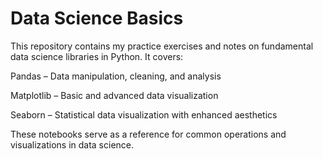 # Data Science Basics

This repository contains my practice exercises and notes on fundamental data science libraries in Python. It covers:

Pandas – Data manipulation, cleaning, and analysis

Matplotlib – Basic and advanced data visualization

Seaborn – Statistical data visualization with enhanced aesthetics

These notebooks serve as a reference for common operations and visualizations in data science. 
